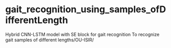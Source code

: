 # gait_recognition_using_samples_ofDifferentLength
Hybrid CNN-LSTM model with SE block for gait recognition To recognize gait samples of different lengths/OU-ISIR/
